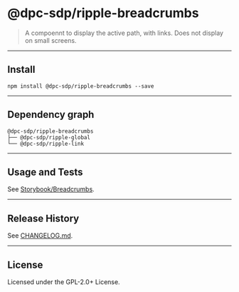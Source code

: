 # @dpc-sdp/ripple-breadcrumbs

> A compoennt to display the active path, with links. Does not display on small
screens.

--------------------------------------------------------------------------------

## Install

```shell
npm install @dpc-sdp/ripple-breadcrumbs --save
```

--------------------------------------------------------------------------------

## Dependency graph

```shell
@dpc-sdp/ripple-breadcrumbs
├── @dpc-sdp/ripple-global
└── @dpc-sdp/ripple-link
```

--------------------------------------------------------------------------------

## Usage and Tests

See [Storybook/Breadcrumbs](https://ripple.sdp.vic.gov.au/?selectedKind=Molecules/Breadcrumbs&selectedStory=Breadcrumbs).

--------------------------------------------------------------------------------

## Release History

See [CHANGELOG.md](./CHANGELOG.md).

--------------------------------------------------------------------------------

## License

Licensed under the GPL-2.0+ License.
